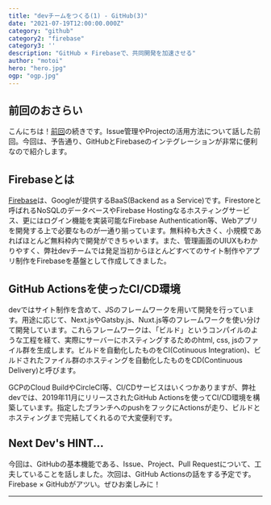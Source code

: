 ```yaml
---
title: "devチームをつくる(1) - GitHub(3)"
date: "2021-07-19T12:00:00.000Z"
category: "github"
category2: "firebase"
category3: ''
description: "GitHub × Firebaseで、共同開発を加速させる"
author: "motoi"
hero: "hero.jpg"
ogp: "ogp.jpg"
---
```


## 前回のおさらい
こんにちは！[前回](https://dev.plus-class.jp/team-mng-github-2/)の続きです。Issue管理やProjectの活用方法について話した前回。今回は、予告通り、GitHubとFirebaseのインテグレーションが非常に便利なので紹介します。

## Firebaseとは
[Firebase](https://firebase.google.com/?hl=ja)は、Googleが提供するBaaS(Backend as a Service)です。Firestoreと呼ばれるNoSQLのデータベースやFirebase Hostingなるホスティングサービス、更にはログイン機能を実装可能なFirebase Authentication等、Webアプリを開発する上で必要なものが一通り揃っています。無料枠も大きく、小規模であればほとんど無料枠内で開発ができちゃいます。また、管理画面のUIUXもわかりやすく、弊社devチームでは発足当初からほとんどすべてのサイト制作やアプリ制作をFirebaseを基盤として作成してきました。

## GitHub Actionsを使ったCI/CD環境
devではサイト制作を含めて、JSのフレームワークを用いて開発を行っています。用途に応じて、Next.jsやGatsby.js、Nuxt.js等のフレームワークを使い分けて開発しています。これらフレームワークは、「ビルド」というコンパイルのような工程を経て、実際にサーバーにホスティングするためのhtml, css, jsのファイル群を生成します。ビルドを自動化したものをCI(Cotinuous Integration)、ビルドされたファイル群のホスティングを自動化したものをCD(Continuous Delivery)と呼びます。

GCPのCloud BuildやCircleCI等、CI/CDサービスはいくつかありますが、弊社devでは、2019年11月にリリースされたGitHub Actionsを使ってCI/CD環境を構築しています。指定したブランチへのpushをフックにActionsが走り、ビルドとホスティングまで完結してくれるので大変便利です。

## Next Dev's HINT...
今回は、GitHubの基本機能である、Issue、Project、Pull Requestについて、工夫していることを話しました。次回は、GitHub Actionsの話をする予定です。Firebase × GitHubがアツい。ぜひお楽しみに！

---
